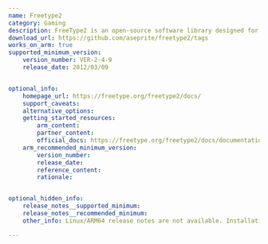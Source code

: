 ```yaml
---
name: Freetype2
category: Gaming
description: FreeType2 is an open-source software library designed for rendering fonts. It is widely used in many applications, including operating systems, game engines, and graphic design tools, to render high-quality text.
download_url: https://github.com/aseprite/freetype2/tags
works_on_arm: true
supported_minimum_version:
    version_number: VER-2-4-9
    release_date: 2012/03/09


optional_info:
    homepage_url: https://freetype.org/freetype2/docs/
    support_caveats:
    alternative_options:
    getting_started_resources:
        arm_content:
        partner_content:
        official_docs: https://freetype.org/freetype2/docs/documentation.html
    arm_recommended_minimum_version:
        version_number:
        release_date:
        reference_content:
        rationale:


optional_hidden_info:
    release_notes__supported_minimum:
    release_notes__recommended_minimum:
    other_info: Linux/ARM64 release notes are not available. Installation and testing are done via the [tar archive](https://github.com/aseprite/freetype2/releases/tag/VER-2-4-9).

---
```


